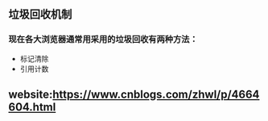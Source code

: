 ## 垃圾回收机制

### 现在各大浏览器通常用采用的垃圾回收有两种方法：

- 标记清除
- 引用计数

## website:https://www.cnblogs.com/zhwl/p/4664604.html